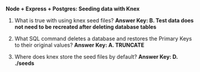 **Node + Express + Postgres: Seeding data with Knex**

1. What is true with using knex seed files?
**Answer Key: B. Test data does not need to be recreated after deleting database tables**


2. What SQL command deletes a database and restores the Primary Keys to their original values?
**Answer Key: A. TRUNCATE**

3. Where does knex store the seed files by default?
**Answer Key: D. ./seeds**
